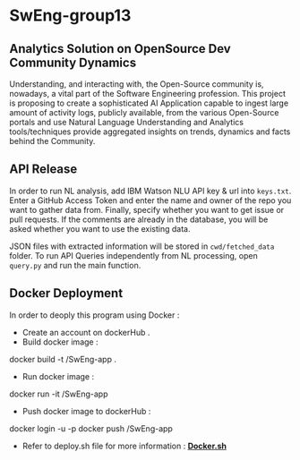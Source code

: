 # SwEng-group13

## Analytics Solution on OpenSource Dev Community Dynamics

Understanding, and interacting with, the Open-Source
community is, nowadays, a vital part of the Software Engineering
profession. This project is proposing to create a sophisticated AI
Application capable to ingest large amount of activity logs,
publicly available, from the various Open-Source portals and use
Natural Language Understanding and Analytics tools/techniques
provide aggregated insights on trends, dynamics and facts
behind the Community.

## API Release

In order to run NL analysis, add IBM Watson NLU API key & url into `keys.txt`.
Enter a GitHub Access Token and enter the name and owner of the repo you want to gather data from.
Finally, specify whether you want to get issue or pull requests.
If the comments are already in the database, you will be asked whether you want to use the existing data.

JSON files with extracted information will be stored in `cwd/fetched_data` folder.
To run API Queries independently from NL processing, open `query.py` and run the main function.

## Docker Deployment 
In order to deoply this program using Docker : 

- Create an account on dockerHub .
- Build docker image : 

docker build -t <dockerHubUsername>/SwEng-app .
- Run docker image :

docker run -it <dockerHubUsername>/SwEng-app
- Push docker image to dockerHub :

docker login -u <dockerHubUsername> -p <dockerHubPassword>
docker push <dockerHubUsername>/SwEng-app

 - Refer to deploy.sh file for more information :  [**Docker.sh**](https://github.com/yvah/OpenSourceDynamics/blob/main/deploy.sh) 

